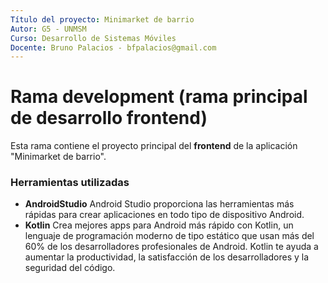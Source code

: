 ```yaml
---
Título del proyecto: Minimarket de barrio
Autor: G5 - UNMSM
Curso: Desarrollo de Sistemas Móviles
Docente: Bruno Palacios - bfpalacios@gmail.com
---
```


Rama development (rama principal de desarrollo frontend)
===============================================
Esta rama contiene el proyecto principal del **frontend** de la aplicación "Minimarket de barrio".

### Herramientas utilizadas

*   **AndroidStudio** Android Studio proporciona las herramientas más rápidas para crear aplicaciones en todo tipo de dispositivo Android.
*   **Kotlin** Crea mejores apps para Android más rápido con Kotlin, un lenguaje de programación moderno de tipo estático que usan más del 60% de los desarrolladores profesionales de Android. Kotlin te ayuda a aumentar la productividad, la satisfacción de los desarrolladores y la seguridad del código.
